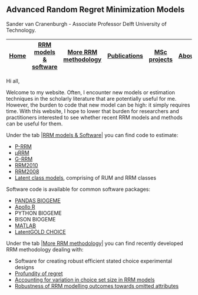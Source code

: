 ## Advanced Random Regret Minimization Models

 Sander van Cranenburgh - Associate Professor Delft University of Technology.
 
| [Home]() | [RRM models & software](/RRM%20Models%20%26%20Software) | [More RRM methodology](/RRM%20Methodology)  | [Publications](/Publications) | [MSc projects](https://github.com/sandervancranenburgh/advancedRRMmodels) | [About](https://www.tudelft.nl/tbm/onze-faculteit/engineering-systems-and-services/people/associate-professors/drir-s-sander-van-cranenburgh?0%5BL%5D=&cHash=b2ae04d80d909091b5ba2f09e70b0448) | [More](https://github.com/sandervancranenburgh/advancedRRMmodels)
--|--|--|--|--|--|--

Hi all,

Welcome to my website. Often, I encounter new models or estimation techniques in the scholarly literature that are potentially useful for me. However, the burden to code that new model can be high: it simply requires time. With this website, I hope to lower that burden for  researchers  and  practitioners interested to see whether recent RRM models and methods can be useful for them.

Under the tab |[RRM models & Software](https://github.com/sandervancranenburgh/advancedRRMmodels/RRM%20models%20%26%20Software)| you can find code to estimate:

-   [P-RRM](/RRM%20Models%20%26%20Software/P-RRM) 
-   [μRRM](/RRM%20Models%20%26%20Software/%C2%B5RRM)
-   [G-RRM](/RRM%20Models%20%26%20Software/G-RRM)
-   [RRM2010](/RRM%20Models%20%26%20Software/RRM2010)
-   [RRM2008](/RRM%20Models%20%26%20Software/RRM2008)
-   [Latent class models](/RRM%20Models%20%26%20Software/Latent%20class%20models), comprising of RUM and RRM classes

Software code is available for common software packages:

-   [PANDAS BIOGEME](http://biogeme.epfl.ch/)
-   [Apollo R](http://www.apollochoicemodelling.com/)
-   PYTHON BIOGEME
-   BISON BIOGEME
-   [MATLAB](http://nl.mathworks.com/products/matlab/)
-   [LatentGOLD CHOICE](http://www.statisticalinnovations.com/)


Under the tab |[More RRM methodology](/RRM%20Methodology)| you can find recently developed RRM methodology dealing with:

-   Software for creating robust efficient stated choice experimental designs
-   [Profundity of regret](/RRM%20Methodology/Profundity%20of%20regret)
-   [Accounting for variation in choice set size in RRM models](/RRM%20Methodology/Variation%20in%20choice%20set%20size)
-   [Robustness of RRM modelling outcomes towards omitted attributes](/RRM%20Methodology/Robustness%20of%20RRM%20models)
